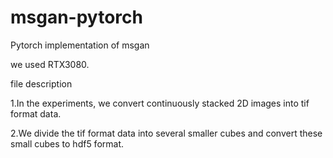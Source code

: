 # msgan-pytorch

Pytorch implementation of msgan

we used RTX3080.

file description

1.In the experiments, we convert continuously stacked 2D images into tif format data.

2.We divide the tif format data into several smaller cubes and convert these small cubes to hdf5 format.




